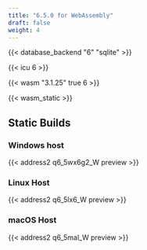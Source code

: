```yaml
---
title: "6.5.0 for WebAssembly"
draft: false
weight: 4
---
```


{{< database_backend "6" "sqlite" >}}

{{< icu 6 >}}

{{< wasm "3.1.25" true 6 >}}

{{< wasm_static >}}

## Static Builds

### Windows host

{{< address2 q6_5wx6g2_W preview >}}

### Linux Host

{{< address2 q6_5lx6_W preview >}}

### macOS Host

{{< address2 q6_5mal_W preview >}}
